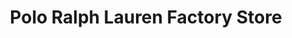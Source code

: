---
title: "Polo Ralph Lauren Factory Store"
url: /livermore/polo-ralph-lauren-factory-store/
shop: clothes
---